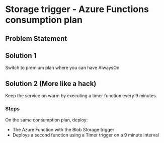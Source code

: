 # Storage trigger - Azure Functions consumption plan

## Problem Statement

## Solution 1

Switch to premium plan where you can have AlwaysOn

## Solution 2 (More like a hack)

Keep the service on warm by executing a timer function every 9 minutes.

### Steps

On the same consumption plan, deploy:

- The Azure Function with the Blob Storage trigger
- Deploys a second function using a Timer trigger on a 9 minute interval




